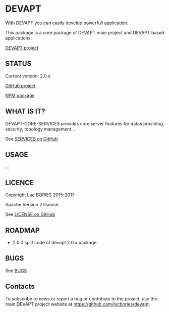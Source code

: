 # DEVAPT

With DEVAPT you can easily develop powerfull application.

This package is a core package of DEVAPT main project and DEVAPT based applications.

[DEVAPT project](https://github.com/lucbories/devapt)



## STATUS

Current version: 2.0.x

[GitHub project](https://github.com/lucbories/devapt-core-services)

[NPM package](https://www.npmjs.com/package/devapt-core-services)



## WHAT IS IT?

DEVAPT-CORE-SERVICES provides core server features for datas providing, security, topology management...

See [SERVICES on GitHub](https://github.com/lucbories/devapt/blob/master/docs/CORE_SERVICES.md)



## USAGE

...



## LICENCE

Copyright Luc BORIES 2015-2017

Apache Version 2 license.

See [LICENSE on GitHub](https://github.com/lucbories/devapt-core-services/blob/master/LICENSE)



## ROADMAP
 * 2.0.0   split code of devapt 2.0.x package.



## BUGS

See [BUGS](https://github.com/lucbories/devapt-core-services/issues)




Contacts
--------

To subscribe to news or report a bug or contribute to the project, use the main DEVAPT project website at https://github.com/lucbories/devapt.
